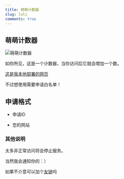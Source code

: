 ```yaml
---
title: 萌萌计数器
slug: loli
comments: true
---
```

## 萌萌计数器
![萌萌计数器](https://loli.sakurasen.cn/@sakurasen.cn?name=sakurasen.cn&theme=gelbooru&padding=8&offset=0&align=top&scale=1&pixelated=1&darkmode=auto)

如你所见，这是一个计数器，当你访问后它就会增加一个数。

[这是我本地部署的网页](https://loli.sakurasen.cn)

不过想使用需要申请白名单！

## 申请格式

- 申请ID

- 您的网站

### 其他说明

太多非正常访问将会停止服务。

当然我会通知你的：）

如果不介意可以加个[友链](https://blog.sakurasen.cn/friends/)吗
